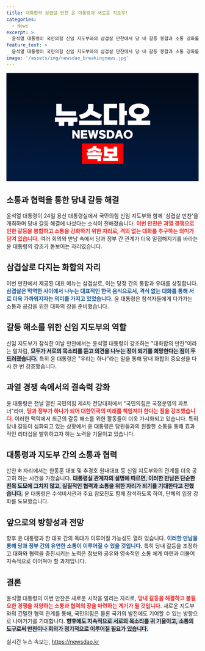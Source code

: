 ```yaml
---
title: 대화합의 삼겹살 만찬 윤 대통령과 새로운 지도부!
categories:
  - News
excerpt: >
  윤석열 대통령이 국민의힘 신임 지도부와의 삼겹살 만찬에서 당 내 갈등 봉합과 소통 강화를 다짐했다. 과열 경쟁 속에서 화합을 간절히 원하는 대통령의 메시지가 담긴 이번 만찬이 주목받고 있다.
feature_text: >
  윤석열 대통령이 국민의힘 신임 지도부와의 삼겹살 만찬에서 당 내 갈등 봉합과 소통 강화를 다짐했다. 과열 경쟁 속에서 화합을 간절히 원하는 대통령의 메시지가 담긴 이번 만찬이 주목받고 있다.
image: '/assets/img/newsdao_breakingnews.jpg'
---
```


<p><img src="/assets/img/newsdao_breakingnews.jpg" alt="cryptoinkorea 속보" /></p>

<h2 data-ke-size="size26">소통과 협력을 통한 당내 갈등 해결</h2>

<p data-ke-size="size16"></p>

<p>윤석열 대통령이 24일 용산 대통령실에서 국민의힘 신임 지도부와 함께 '삼겹살 만찬'을 개최하며 당내 갈등 해결에 나섰다는 소식이 전해졌습니다. <b><span style="color: #ee2323;">이번 만찬은 과열 경쟁으로 인한 갈등을 봉합하고 소통을 강화하기 위한 자리로, 격의 없는 대화를 추구하는 의미가 담겨 있습니다.</span></b> 여러 회의와 만남 속에서 당과 정부 간 관계가 더욱 밀접해지기를 바라는 윤 대통령의 강조가 돋보이는 자리였습니다.</p>

<p data-ke-size="size16"></p>

<h2 data-ke-size="size26">삼겹살로 다지는 화합의 자리</h2>

<p data-ke-size="size16"></p>

<p>이번 만찬에서 제공된 대표 메뉴는 삼겹살로, 이는 당정 간의 통합과 유대를 상징합니다. <b><span style="color: #1a5490;">삼겹살은 막역한 사이에서 나누는 대표적인 한국 음식으로서, 격식 없는 대화를 통해 서로 더욱 가까워지자는 의미를 가지고 있었습니다.</span></b> 윤 대통령은 참석자들에게 다가가는 소통과 공감을 위한 대화의 장을 준비했습니다.</p>

<p data-ke-size="size16"></p>

<h2 data-ke-size="size26">갈등 해소를 위한 신임 지도부의 역할</h2>

<p data-ke-size="size16"></p>

<p>신임 지도부가 참석한 이날 만찬에서는 윤석열 대통령이 강조하는 "대화합의 만찬"이라는 말처럼, <b><span style="background-color: #21538527;">모두가 서로의 목소리를 듣고 의견을 나누는 장이 되기를 희망한다는 점이 두드러졌습니다.</span></b> 특히 윤 대통령은 "우리는 하나"라는 말을 통해 당내 화합의 중요성을 다시 한 번 강조했습니다.</p>

<p data-ke-size="size16"></p>

<h2 data-ke-size="size26">과열 경쟁 속에서의 결속력 강화</h2>

<p data-ke-size="size16"></p>

<p>윤 대통령은 전날 열린 국민의힘 제4차 전당대회에서 "국민의힘은 국정운영의 파트너"라며, <b><span style="color: #ee2323;">당과 정부가 하나가 되어 대한민국의 미래를 책임져야 한다는 점을 강조했습니다.</span></b> 이러한 맥락에서 최근의 갈등 해소를 위한 활동들이 더욱 가시화되고 있습니다. 특히 당내 갈등이 심화되고 있는 상황에서 윤 대통령은 당원들과의 원활한 소통을 통해 효과적인 리더십을 발휘하고자 하는 노력을 기울이고 있습니다.</p>

<p data-ke-size="size16"></p>

<h2 data-ke-size="size26">대통령과 지도부 간의 소통과 협력</h2>

<p data-ke-size="size16"></p>

<p>만찬 के 자리에서는 한동훈 대표 및 추경호 원내대표 등 신임 지도부와의 관계를 더욱 공고히 하는 시간을 가졌습니다. <b><span style="background-color: #21538527;">대통령실 관계자의 설명에 따르면, 이러한 만남은 단순한 친목 도모에 그치지 않고, 실질적인 협력과 소통을 위한 자리가 되기를 기대한다고 전했습니다.</span></b> 윤 대통령은 수석비서관과 주요 참모진도 함께 참석하도록 하여, 단체의 입장 강화를 도모했습니다.</p>

<p data-ke-size="size16"></p>

<h2 data-ke-size="size26">앞으로의 방향성과 전망</h2>

<p data-ke-size="size16"></p>

<p>향후 윤 대통령과 한 대표 간의 독대가 이루어질 가능성도 열려 있습니다. <b><span style="color: #1a5490;">이러한 만남을 통해 당과 정부 간의 유연한 소통이 이루어질 수 있을 것입니다.</span></b> 특히 당내 갈등을 조정하고 대화와 협력을 증진시키는 노력은 정보의 공유와 영속적인 소통 체계 마련과 더불어 지속적으로 이어져야 할 과제입니다. </p>

<p data-ke-size="size16"></p>

<h2 data-ke-size="size26">결론</h2>

<p data-ke-size="size16"></p>

<p>윤석열 대통령의 이번 만찬은 새로운 시작을 알리는 자리로, <b><span style="color: #ee2323;">당내 갈등을 해결하고 불필요한 경쟁을 지양하는 소통과 협력의 장을 마련하는 계기가 될 것입니다.</span></b> 새로운 지도부와의 긴밀한 협력 관계를 통해, 국민의힘은 물론 국가의 발전에도 기여할 수 있는 방향으로 나아가기를 기대합니다. <b><span style="background-color: #21538527;">향후에도 지속적으로 서로의 목소리를 귀 기울이고, 소통의 도구로써 만찬이나 회의가 정기적으로 이루어질 필요가 있습니다.</span></b></p>
실시간 뉴스 속보는, <a href="https://newsdao.kr" rel="dofollow">https://newsdao.kr</a>


